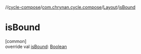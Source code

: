 //[cycle-compose](../../../index.md)/[com.chrynan.cycle.compose](../index.md)/[Layout](index.md)/[isBound](is-bound.md)

# isBound

[common]\
override val [isBound](is-bound.md): [Boolean](https://kotlinlang.org/api/latest/jvm/stdlib/kotlin/-boolean/index.html)
